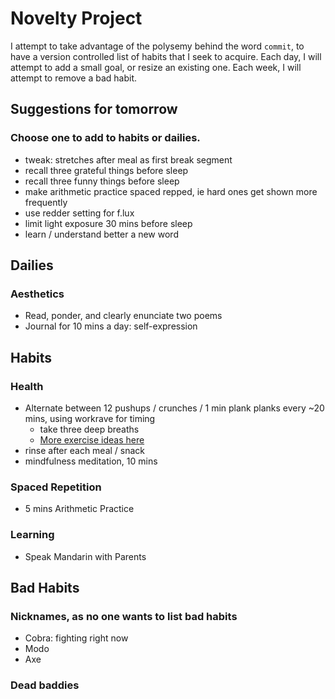 # Novelty Project
I attempt to take advantage of the polysemy behind the word `commit`, to have a version controlled list of habits that I seek to acquire. Each day, I will attempt to add a small goal, or resize an existing one. Each week, I will attempt to remove a bad habit. 

## Suggestions for tomorrow
### Choose one to add to habits or dailies.
* tweak: stretches after meal as first break segment
* recall three grateful things before sleep
* recall three funny things before sleep 
* make arithmetic practice spaced repped, ie hard ones get shown more frequently
* use redder setting for f.lux
* limit light exposure 30 mins before sleep
* learn / understand better a new word

## Dailies
### Aesthetics
* Read, ponder, and clearly enunciate two poems
* Journal for 10 mins a day: self-expression

## Habits
### Health
* Alternate between 12 pushups / crunches / 1 min plank planks every ~20 mins, using workrave for timing
   + take three deep breaths
   + [More exercise ideas here](http://www.fitnessmagazine.com/workout/exercise-ball/best-stability-ball-exercises/)
* rinse after each meal / snack
* mindfulness meditation, 10 mins 

### Spaced Repetition
* 5 mins Arithmetic Practice

### Learning
* Speak Mandarin with Parents

## Bad Habits
### Nicknames, as no one wants to list bad habits
* Cobra: fighting right now
* Modo
* Axe

### Dead baddies
